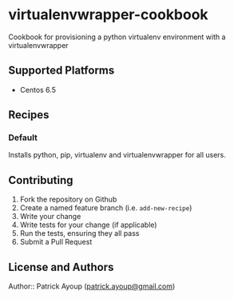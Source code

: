 # virtualenvwrapper-cookbook

Cookbook for provisioning a python virtualenv environment with a virtualenvwrapper

## Supported Platforms

* Centos 6.5

## Recipes

### Default

Installs python, pip, virtualenv and virtualenvwrapper for all users.

## Contributing

1. Fork the repository on Github
2. Create a named feature branch (i.e. `add-new-recipe`)
3. Write your change
4. Write tests for your change (if applicable)
5. Run the tests, ensuring they all pass
6. Submit a Pull Request

## License and Authors

Author:: Patrick Ayoup (patrick.ayoup@gmail.com)
